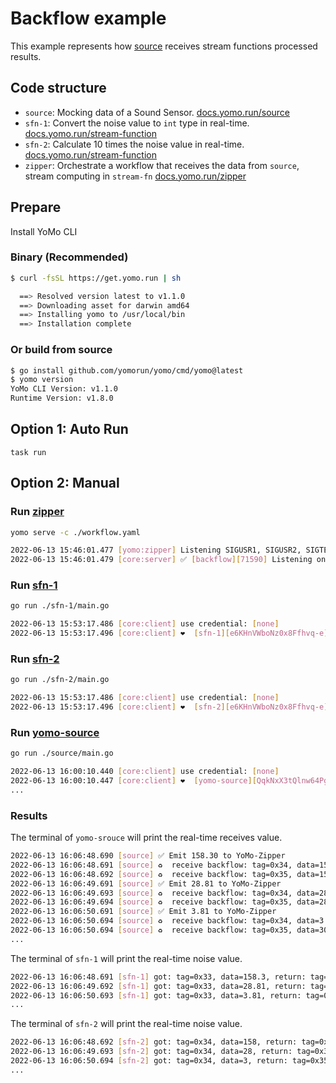 # Backflow example

This example represents how [source](https://docs.yomo.run/source) receives stream functions processed results.

## Code structure

+ `source`: Mocking data of a Sound Sensor. [docs.yomo.run/source](https://docs.yomo.run/source)
+ `sfn-1`: Convert the noise value to `int` type in real-time. [docs.yomo.run/stream-function](https://docs.yomo.run/stream-fn)
+ `sfn-2`: Calculate 10 times the noise value in real-time. [docs.yomo.run/stream-function](https://docs.yomo.run/stream-fn)
+ `zipper`: Orchestrate a workflow that receives the data from `source`, stream computing in `stream-fn` [docs.yomo.run/zipper](https://docs.yomo.run/zipper)

## Prepare

Install YoMo CLI

### Binary (Recommended)

```bash
$ curl -fsSL https://get.yomo.run | sh

  ==> Resolved version latest to v1.1.0
  ==> Downloading asset for darwin amd64
  ==> Installing yomo to /usr/local/bin
  ==> Installation complete
```

### Or build from source

```bash
$ go install github.com/yomorun/yomo/cmd/yomo@latest
$ yomo version
YoMo CLI Version: v1.1.0
Runtime Version: v1.8.0
```

## Option 1: Auto Run

`task run`

## Option 2: Manual

### Run [zipper](https://docs.yomo.run/zipper)

```bash
yomo serve -c ./workflow.yaml

2022-06-13 15:46:01.477 [yomo:zipper] Listening SIGUSR1, SIGUSR2, SIGTERM/SIGINT...
2022-06-13 15:46:01.479 [core:server] ✅ [backflow][71590] Listening on: 127.0.0.1:9000, MODE: DEVELOPMENT, QUIC: [v1 draft-29], AUTH: [none]
```

### Run [sfn-1](https://docs.yomo.run/stream-fn)

```bash
go run ./sfn-1/main.go

2022-06-13 15:53:17.486 [core:client] use credential: [none]
2022-06-13 15:53:17.496 [core:client] ❤️  [sfn-1][e6KHnVWboNz0x8Ffhvq-e]([::]:56117) is connected to YoMo-Zipper localhost:9000
```
### Run [sfn-2](https://docs.yomo.run/stream-fn)
```bash
go run ./sfn-2/main.go

2022-06-13 15:53:17.486 [core:client] use credential: [none]
2022-06-13 15:53:17.496 [core:client] ❤️  [sfn-2][e6KHnVWboNz0x8Ffhvq-e]([::]:56117) is connected to YoMo-Zipper localhost:9000
```

### Run [yomo-source](https://docs.yomo.run/source)

```bash
go run ./source/main.go

2022-06-13 16:00:10.440 [core:client] use credential: [none]
2022-06-13 16:00:10.447 [core:client] ❤️  [yomo-source][QqkNxX3tQlnw64Pg8JqZR]([::]:64036) is connected to YoMo-Zipper localhost:9000
...
```

### Results

The terminal of `yomo-srouce` will print the real-time receives value.

```bash
2022-06-13 16:06:48.690 [source] ✅ Emit 158.30 to YoMo-Zipper
2022-06-13 16:06:48.691 [source] ♻️  receive backflow: tag=0x34, data=158
2022-06-13 16:06:48.692 [source] ♻️  receive backflow: tag=0x35, data=1580
2022-06-13 16:06:49.691 [source] ✅ Emit 28.81 to YoMo-Zipper
2022-06-13 16:06:49.693 [source] ♻️  receive backflow: tag=0x34, data=28
2022-06-13 16:06:49.694 [source] ♻️  receive backflow: tag=0x35, data=280
2022-06-13 16:06:50.691 [source] ✅ Emit 3.81 to YoMo-Zipper
2022-06-13 16:06:50.694 [source] ♻️  receive backflow: tag=0x34, data=3
2022-06-13 16:06:50.694 [source] ♻️  receive backflow: tag=0x35, data=30
...
```

The terminal of `sfn-1` will print the real-time noise value.

```bash
2022-06-13 16:06:48.691 [sfn-1] got: tag=0x33, data=158.3, return: tag=0x34, data=158
2022-06-13 16:06:49.692 [sfn-1] got: tag=0x33, data=28.81, return: tag=0x34, data=28
2022-06-13 16:06:50.693 [sfn-1] got: tag=0x33, data=3.81, return: tag=0x34, data=3
...
```

The terminal of `sfn-2` will print the real-time noise value.

```bash
2022-06-13 16:06:48.692 [sfn-2] got: tag=0x34, data=158, return: tag=0x35, data=1580
2022-06-13 16:06:49.693 [sfn-2] got: tag=0x34, data=28, return: tag=0x35, data=280
2022-06-13 16:06:50.694 [sfn-2] got: tag=0x34, data=3, return: tag=0x35, data=30
...
```



